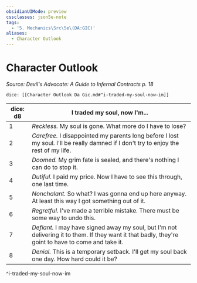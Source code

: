 ```yaml
---
obsidianUIMode: preview
cssclasses: json5e-note
tags:
  - '5. Mechanics\Src\5e\(DA:GIC)'
aliases:
  - Character Outlook
---
```

# Character Outlook
*Source: Devil's Advocate: A Guide to Infernal Contracts p. 18* 

`dice: [[Character Outlook Da Gic.md#^i-traded-my-soul-now-im]]`

| dice: d8 | I traded my soul, now I'm... |
|----------|------------------------------|
| 1 | *Reckless.* My soul is gone. What more do I have to lose? |
| 2 | *Carefree.* I disappointed my parents long before I lost my soul. I'll be really damned if I don't try to enjoy the rest of my life. |
| 3 | *Doomed.* My grim fate is sealed, and there's nothing I can do to stop it. |
| 4 | *Dutiful.* I paid my price. Now I have to see this through, one last time. |
| 5 | *Nonchalant.* So what? I was gonna end up here anyway. At least this way I got something out of it. |
| 6 | *Regretful.* I've made a terrible mistake. There must be some way to undo this. |
| 7 | *Defiant.* I may have signed away my soul, but I'm not delivering it to them. If they want it that badly, they're goint to have to come and take it. |
| 8 | *Denial.* This is a temporary setback. I'll get my soul back one day. How hard could it be? |
^i-traded-my-soul-now-im
